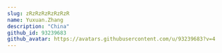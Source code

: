 ```yaml
---
slug: zRzRzRzRzRzRzR
name: Yuxuan.Zhang
description: "China"
github_id: 93239683
github_avatar: https://avatars.githubusercontent.com/u/93239683?v=4
---
```


